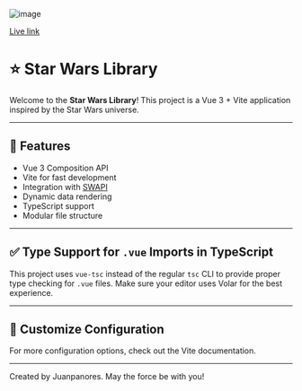![image](https://github.com/user-attachments/assets/87a5d856-09f9-42b7-893d-98fc92292d6d)

[Live link](https://starwars-library-six.vercel.app)

# ⭐ Star Wars Library

Welcome to the **Star Wars Library**! This project is a Vue 3 + Vite application inspired by the Star Wars universe.

---

## 🚀 Features

- Vue 3 Composition API
- Vite for fast development
- Integration with [SWAPI](https://swapi.dev/)
- Dynamic data rendering
- TypeScript support
- Modular file structure

---

## ✅ Type Support for `.vue` Imports in TypeScript

This project uses `vue-tsc` instead of the regular `tsc` CLI to provide proper type checking for `.vue` files. Make sure your editor uses Volar for the best experience.

---

## 🔧 Customize Configuration
For more configuration options, check out the Vite documentation.

---

Created by Juanpanores. May the force be with you!
